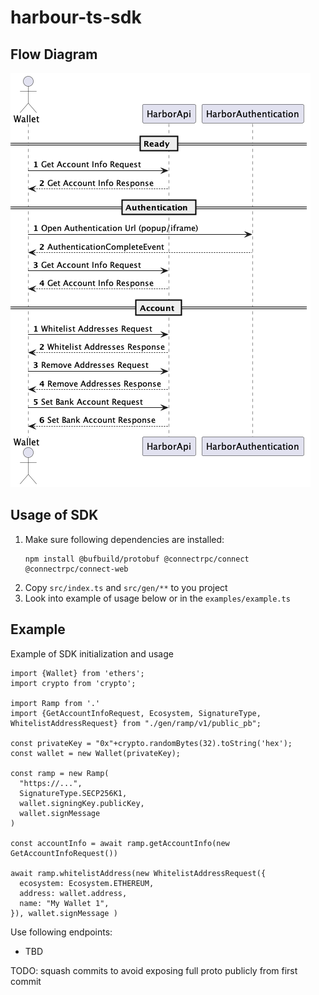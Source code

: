 # harbour-ts-sdk

## Flow Diagram
![Flow](docs/ramp-api.png)

## Usage of SDK

1. Make sure following dependencies are installed:
    ```shell
    npm install @bufbuild/protobuf @connectrpc/connect @connectrpc/connect-web
    ```
2. Copy `src/index.ts` and `src/gen/**` to you project
3. Look into example of usage below or in the `examples/example.ts`

## Example
Example of SDK initialization and usage
```Typscript
import {Wallet} from 'ethers';
import crypto from 'crypto';

import Ramp from '.'
import {GetAccountInfoRequest, Ecosystem, SignatureType, WhitelistAddressRequest} from "./gen/ramp/v1/public_pb";

const privateKey = "0x"+crypto.randomBytes(32).toString('hex');
const wallet = new Wallet(privateKey);

const ramp = new Ramp(
  "https://...",
  SignatureType.SECP256K1,
  wallet.signingKey.publicKey,
  wallet.signMessage
)

const accountInfo = await ramp.getAccountInfo(new GetAccountInfoRequest())

await ramp.whitelistAddress(new WhitelistAddressRequest({
  ecosystem: Ecosystem.ETHEREUM,
  address: wallet.address,
  name: "My Wallet 1",
}), wallet.signMessage )
```

Use following endpoints:
- TBD

TODO: squash commits to avoid exposing full proto publicly from first commit